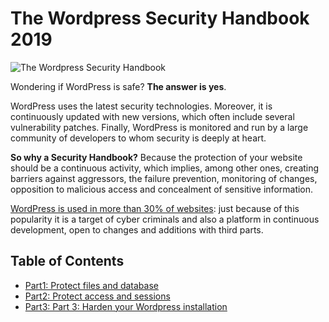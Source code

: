 # The Wordpress Security Handbook 2019

![The Wordpress Security Handbook](https://thepracticaldev.s3.amazonaws.com/i/uu17a9s39k2uv5zk7pve.jpg)

Wondering if WordPress is safe? **The answer is yes**.

WordPress uses the latest security technologies. Moreover, it is continuously updated with new versions, which often include several vulnerability patches. Finally, WordPress is monitored and run by a large community of developers to whom security is deeply at heart.

**So why a Security Handbook?**
Because the protection of your website should be a continuous activity, which implies, among other ones, creating barriers against aggressors, the failure prevention, monitoring of changes, opposition to malicious access and concealment of sensitive information.

[WordPress is used in more than 30% of websites](https://w3techs.com/technologies/history_overview/content_management/all/y): just because of this popularity it is a target of cyber criminals and also a platform in continuous development, open to changes and additions with third parts.

## Table of Contents

- [Part1: Protect files and database](https://github.com/lucagrandicelli/wordpress-security-handbook-2019/tree/master/01-protect-files-and-database)
- [Part2: Protect access and sessions](https://github.com/lucagrandicelli/wordpress-security-handbook-2019/tree/master/02-protect-access-and-sessions)
- [Part3: Part 3: Harden your Wordpress installation](https://github.com/lucagrandicelli/wordpress-security-handbook-2019/tree/master/03-harden-your-wordpress-installation)
